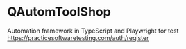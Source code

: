 # QAutomToolShop
Automation framework in TypeScript and Playwright for test https://practicesoftwaretesting.com/auth/register
